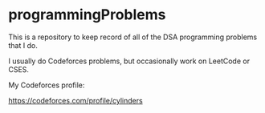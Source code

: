 # programmingProblems


This is a repository to keep record of all of the DSA programming problems that I do.

I usually do Codeforces problems, but occasionally work on LeetCode or CSES.

My Codeforces profile:


https://codeforces.com/profile/cylinders




